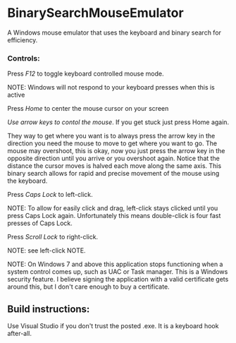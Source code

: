 BinarySearchMouseEmulator
=========================

A Windows mouse emulator that uses the keyboard and binary search for efficiency.

### Controls:
Press *F12* to toggle keyboard controlled mouse mode. 

NOTE: Windows will not respond to your keyboard presses when this is active

Press *Home* to center the mouse cursor on your screen

*Use arrow keys to contol the mouse*. If you get stuck just press Home again.

They way to get where you want is to always press the arrow key in the direction you need the mouse to move to get where you want to go. The mouse may overshoot, this is okay, now you just press the arrow key in the opposite direction until you arrive or you overshoot again. Notice that the distance the cursor moves is halved each move along the same axis. This binary search allows for rapid and precise movement of the mouse using the keyboard.

Press *Caps Lock* to left-click. 

NOTE: To allow for easily click and drag, left-click stays clicked until you press Caps Lock again.
Unfortunately this means double-click is four fast presses of Caps Lock.

Press *Scroll Lock* to right-click.

NOTE: see left-click NOTE.

NOTE: On Windows 7 and above this application stops functioning when a system control comes up, 
such as UAC or Task manager. This is a Windows security feature. I believe signing the application 
with a valid certificate gets around this, but I don't care enough to buy a certificate.


Build instructions:
-------------------

Use Visual Studio if you don't trust the posted .exe. It is a keyboard hook after-all.
